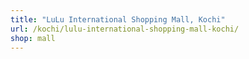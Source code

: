 ```yaml
---
title: "LuLu International Shopping Mall, Kochi"
url: /kochi/lulu-international-shopping-mall-kochi/
shop: mall
---
```

